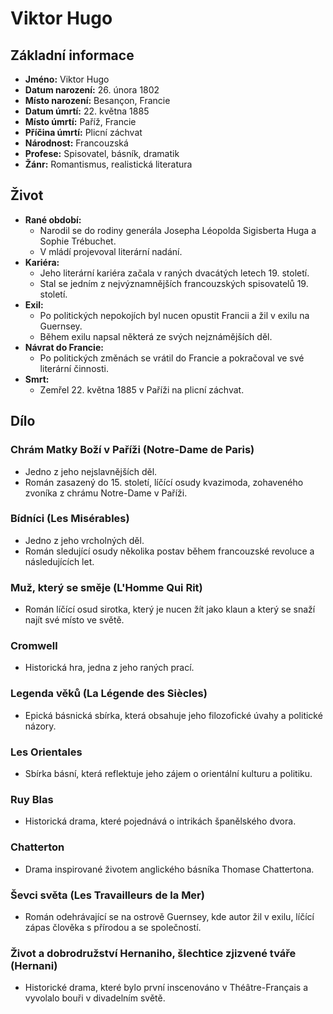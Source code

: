 # Viktor Hugo

## Základní informace

- **Jméno:** Viktor Hugo
- **Datum narození:** 26. února 1802
- **Místo narození:** Besançon, Francie
- **Datum úmrtí:** 22. května 1885
- **Místo úmrtí:** Paříž, Francie
- **Příčina úmrtí:** Plicní záchvat
- **Národnost:** Francouzská
- **Profese:** Spisovatel, básník, dramatik
- **Žánr:** Romantismus, realistická literatura

## Život

- **Rané období:**
  - Narodil se do rodiny generála Josepha Léopolda Sigisberta Huga a Sophie Trébuchet.
  - V mládí projevoval literární nadání.
- **Kariéra:**
  - Jeho literární kariéra začala v raných dvacátých letech 19. století.
  - Stal se jedním z nejvýznamnějších francouzských spisovatelů 19. století.
- **Exil:**
  - Po politických nepokojích byl nucen opustit Francii a žil v exilu na Guernsey.
  - Během exilu napsal některá ze svých nejznámějších děl.
- **Návrat do Francie:**
  - Po politických změnách se vrátil do Francie a pokračoval ve své literární činnosti.
- **Smrt:**
  - Zemřel 22. května 1885 v Paříži na plicní záchvat.

## Dílo

### Chrám Matky Boží v Paříži (Notre-Dame de Paris)

- Jedno z jeho nejslavnějších děl.
- Román zasazený do 15. století, líčící osudy kvazimoda, zohaveného zvoníka z chrámu Notre-Dame v Paříži.

### Bídníci (Les Misérables)

- Jedno z jeho vrcholných děl.
- Román sledující osudy několika postav během francouzské revoluce a následujících let.

### Muž, který se směje (L'Homme Qui Rit)

- Román líčící osud sirotka, který je nucen žít jako klaun a který se snaží najít své místo ve světě.

### Cromwell

- Historická hra, jedna z jeho raných prací.

### Legenda věků (La Légende des Siècles)

- Epická básnická sbírka, která obsahuje jeho filozofické úvahy a politické názory.

### Les Orientales

- Sbírka básní, která reflektuje jeho zájem o orientální kulturu a politiku.

### Ruy Blas

- Historická drama, které pojednává o intrikách španělského dvora.

### Chatterton

- Drama inspirované životem anglického básníka Thomase Chattertona.

### Ševci světa (Les Travailleurs de la Mer)

- Román odehrávající se na ostrově Guernsey, kde autor žil v exilu, líčící zápas člověka s přírodou a se společností.

### Život a dobrodružství Hernaniho, šlechtice zjizvené tváře (Hernani)

- Historické drama, které bylo první inscenováno v Théâtre-Français a vyvolalo bouři v divadelním světě.